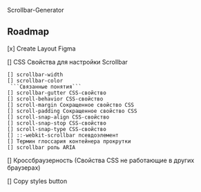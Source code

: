Scrollbar-Generator

## Roadmap

[x] Create Layout Figma

[] CSS Свойства для настройки Scrollbar 

    [] scrollbar-width
    [] scrollbar-color
     ```Связанные понятия```
    [] scrollbar-gutter CSS-свойство
    [] scroll-behavior CSS-свойство
    [] scroll-margin Сокращенное свойство CSS
    [] scroll-padding Сокращенное свойство CSS
    [] scroll-snap-align CSS-свойство
    [] scroll-snap-stop CSS-свойство
    [] scroll-snap-type CSS-свойство
    [] ::-webkit-scrollbar псевдоэлемент
    [] Термин глоссария контейнера прокрутки
    [] scrollbar роль ARIA

[] Кроссбраузерность (Свойства CSS не работающие в других браузерах)

[] Copy styles button
